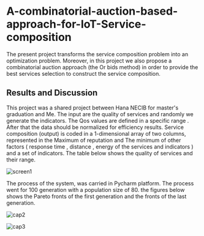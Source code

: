 # A-combinatorial-auction-based-approach-for-IoT-Service-composition
The present project transforms the service composition problem into an optimization problem. Moreover, in this project we also propose a combinatorial auction approach (the Or bids method) in order to provide the best services selection to construct the service composition.

## Results and Discussion
This project was a shared project between Hana NECIB for master's graduation and Me.
The input are the quality of services and randomly we generate the indicators. The Qos values are defined in a specific range . After that the data should be normalized for efficiency results. Service composition (output) is coded in a 1-dimensional array of two columns, represented in the Maximum of reputation and The minimum of other factors ( response time , distance , energy of the services and indicators ) and a set of indicators. The table below shows the quality of services and their range.

![screen1](https://user-images.githubusercontent.com/40090186/181361086-b7439c63-f46e-44e7-88b8-7799a374a336.PNG)

The process of the system, was carried in Pycharm platform. The process went for 100 generation with a population size of 80. the figures below shows the Pareto fronts of the first generation and the fronts of the last generation.

![cap2](https://user-images.githubusercontent.com/40090186/181361489-195f0da2-9778-4686-b3ed-b675d015c71d.PNG)

![cap3](https://user-images.githubusercontent.com/40090186/181361505-321ea582-3808-4861-b4ed-0d67d77d5c46.PNG)


